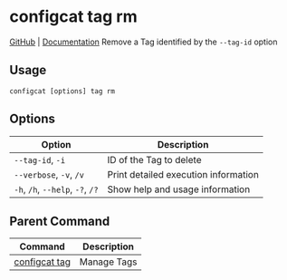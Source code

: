 # configcat tag rm
[GitHub](https://github.com/configcat/cli) | [Documentation](https://configcat.com/docs/advanced/cli)
Remove a Tag identified by the `--tag-id` option
## Usage
```
configcat [options] tag rm
```
## Options
| Option | Description |
| ------ | ----------- |
| `--tag-id`, `-i` | ID of the Tag to delete |
| `--verbose`, `-v`, `/v` | Print detailed execution information |
| `-h`, `/h`, `--help`, `-?`, `/?` | Show help and usage information |
## Parent Command
| Command | Description |
| ------ | ----------- |
| [configcat tag](configcat-tag.md) | Manage Tags |
